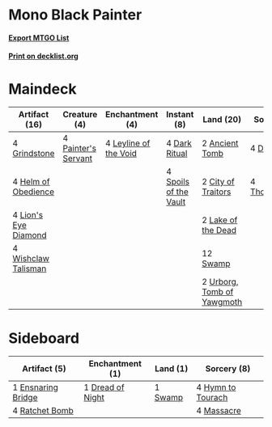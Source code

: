 # Mono Black Painter

#### [Export MTGO List](../collection/Mono%20Black%20Painter/Mono%20Black%20Painter.txt)
#### [Print on decklist.org](http://decklist.org/?deckmain=2%09Ancient%20Tomb%0A2%09City%20of%20Traitors%0A4%09Dark%20Ritual%0A4%09Duress%0A4%09Grindstone%0A4%09Helm%20of%20Obedience%0A2%09Lake%20of%20the%20Dead%0A4%09Leyline%20of%20the%20Void%0A4%09Lion's%20Eye%20Diamond%0A4%09Painter's%20Servant%0A4%09Spoils%20of%20the%20Vault%0A12%09Swamp%0A4%09Thoughtseize%0A2%09Urborg,%20Tomb%20of%20Yawgmoth%0A4%09Wishclaw%20Talisman&deckside=1%09Dread%20of%20Night%0A1%09Ensnaring%20Bridge%0A4%09Hymn%20to%20Tourach%0A4%09Massacre%0A4%09Ratchet%20Bomb%0A1%09Swamp)
# Maindeck

|                                        Artifact (16)                                         |                                         Creature (4)                                         |                                        Enchantment (4)                                         |                                          Instant (8)                                          |                                              Land (20)                                              |                                       Sorcery (8)                                       |
|----------------------------------------------------------------------------------------------|----------------------------------------------------------------------------------------------|------------------------------------------------------------------------------------------------|-----------------------------------------------------------------------------------------------|-----------------------------------------------------------------------------------------------------|-----------------------------------------------------------------------------------------|
|4 [Grindstone](http://gatherer.wizards.com/Pages/Card/Details.aspx?multiverseid=425810)       |4 [Painter's Servant](http://gatherer.wizards.com/Pages/Card/Details.aspx?multiverseid=420607)|4 [Leyline of the Void](http://gatherer.wizards.com/Pages/Card/Details.aspx?multiverseid=107682)|4 [Dark Ritual](http://gatherer.wizards.com/Pages/Card/Details.aspx?multiverseid=651)          |2 [Ancient Tomb](http://gatherer.wizards.com/Pages/Card/Details.aspx?multiverseid=409567)            |4 [Duress](http://gatherer.wizards.com/Pages/Card/Details.aspx?multiverseid=14557)       |
|4 [Helm of Obedience](http://gatherer.wizards.com/Pages/Card/Details.aspx?multiverseid=3047)  |                                                                                              |                                                                                                |4 [Spoils of the Vault](http://gatherer.wizards.com/Pages/Card/Details.aspx?multiverseid=46572)|2 [City of Traitors](http://gatherer.wizards.com/Pages/Card/Details.aspx?multiverseid=6168)          |4 [Thoughtseize](http://gatherer.wizards.com/Pages/Card/Details.aspx?multiverseid=438676)|
|4 [Lion's Eye Diamond](http://gatherer.wizards.com/Pages/Card/Details.aspx?multiverseid=3255) |                                                                                              |                                                                                                |                                                                                               |2 [Lake of the Dead](http://gatherer.wizards.com/Pages/Card/Details.aspx?multiverseid=3234)          |                                                                                         |
|4 [Wishclaw Talisman](http://gatherer.wizards.com/Pages/Card/Details.aspx?multiverseid=473072)|                                                                                              |                                                                                                |                                                                                               |12 [Swamp](http://gatherer.wizards.com/Pages/Card/Details.aspx?multiverseid=439858)                  |                                                                                         |
|                                                                                              |                                                                                              |                                                                                                |                                                                                               |2 [Urborg, Tomb of Yawgmoth](http://gatherer.wizards.com/Pages/Card/Details.aspx?multiverseid=383425)|                                                                                         |


# Sideboard

|                                        Artifact (5)                                        |                                     Enchantment (1)                                      |                                     Land (1)                                     |                                        Sorcery (8)                                         |
|--------------------------------------------------------------------------------------------|------------------------------------------------------------------------------------------|----------------------------------------------------------------------------------|--------------------------------------------------------------------------------------------|
|1 [Ensnaring Bridge](http://gatherer.wizards.com/Pages/Card/Details.aspx?multiverseid=15866)|1 [Dread of Night](http://gatherer.wizards.com/Pages/Card/Details.aspx?multiverseid=14580)|1 [Swamp](http://gatherer.wizards.com/Pages/Card/Details.aspx?multiverseid=439858)|4 [Hymn to Tourach](http://gatherer.wizards.com/Pages/Card/Details.aspx?multiverseid=413634)|
|4 [Ratchet Bomb](http://gatherer.wizards.com/Pages/Card/Details.aspx?multiverseid=370623)   |                                                                                          |                                                                                  |4 [Massacre](http://gatherer.wizards.com/Pages/Card/Details.aspx?multiverseid=21324)        |

